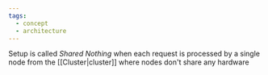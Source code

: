```yaml
---
tags:
  - concept
  - architecture
---
```


Setup is called *Shared Nothing* when each request is processed by a single node from the [[Cluster|cluster]] where nodes don't share any hardware